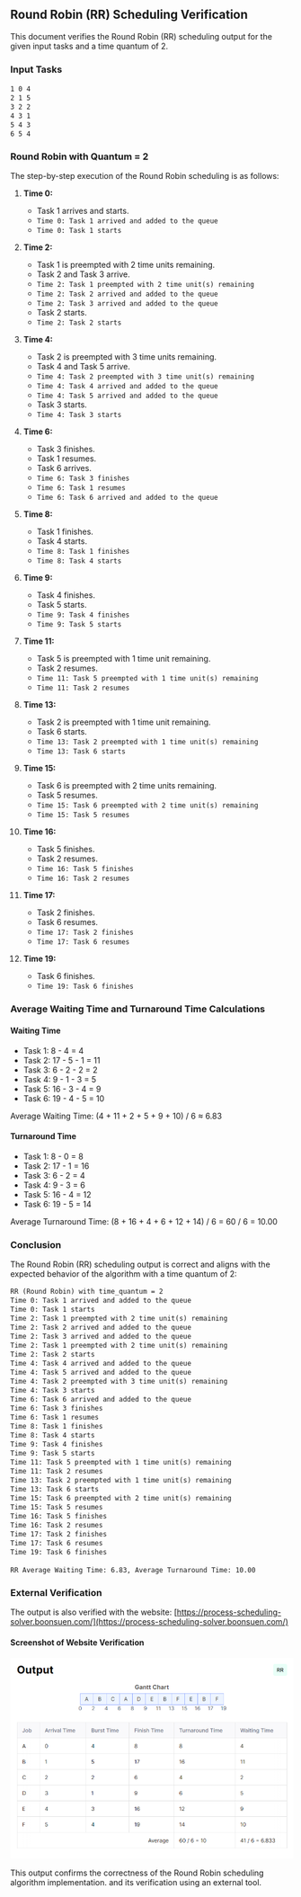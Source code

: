 ## Round Robin (RR) Scheduling Verification

This document verifies the Round Robin (RR) scheduling output for the given input tasks and a time quantum of 2.

### Input Tasks
```
1 0 4
2 1 5
3 2 2
4 3 1
5 4 3
6 5 4
```

### Round Robin with Quantum = 2

The step-by-step execution of the Round Robin scheduling is as follows:

1. **Time 0:**
   - Task 1 arrives and starts.
   - `Time 0: Task 1 arrived and added to the queue`
   - `Time 0: Task 1 starts`

2. **Time 2:**
   - Task 1 is preempted with 2 time units remaining.
   - Task 2 and Task 3 arrive.
   - `Time 2: Task 1 preempted with 2 time unit(s) remaining`
   - `Time 2: Task 2 arrived and added to the queue`
   - `Time 2: Task 3 arrived and added to the queue`
   - Task 2 starts.
   - `Time 2: Task 2 starts`

3. **Time 4:**
   - Task 2 is preempted with 3 time units remaining.
   - Task 4 and Task 5 arrive.
   - `Time 4: Task 2 preempted with 3 time unit(s) remaining`
   - `Time 4: Task 4 arrived and added to the queue`
   - `Time 4: Task 5 arrived and added to the queue`
   - Task 3 starts.
   - `Time 4: Task 3 starts`

4. **Time 6:**
   - Task 3 finishes.
   - Task 1 resumes.
   - Task 6 arrives.
   - `Time 6: Task 3 finishes`
   - `Time 6: Task 1 resumes`
   - `Time 6: Task 6 arrived and added to the queue`

5. **Time 8:**
   - Task 1 finishes.
   - Task 4 starts.
   - `Time 8: Task 1 finishes`
   - `Time 8: Task 4 starts`

6. **Time 9:**
   - Task 4 finishes.
   - Task 5 starts.
   - `Time 9: Task 4 finishes`
   - `Time 9: Task 5 starts`

7. **Time 11:**
   - Task 5 is preempted with 1 time unit remaining.
   - Task 2 resumes.
   - `Time 11: Task 5 preempted with 1 time unit(s) remaining`
   - `Time 11: Task 2 resumes`

8. **Time 13:**
   - Task 2 is preempted with 1 time unit remaining.
   - Task 6 starts.
   - `Time 13: Task 2 preempted with 1 time unit(s) remaining`
   - `Time 13: Task 6 starts`

9. **Time 15:**
   - Task 6 is preempted with 2 time units remaining.
   - Task 5 resumes.
   - `Time 15: Task 6 preempted with 2 time unit(s) remaining`
   - `Time 15: Task 5 resumes`

10. **Time 16:**
    - Task 5 finishes.
    - Task 2 resumes.
    - `Time 16: Task 5 finishes`
    - `Time 16: Task 2 resumes`

11. **Time 17:**
    - Task 2 finishes.
    - Task 6 resumes.
    - `Time 17: Task 2 finishes`
    - `Time 17: Task 6 resumes`

12. **Time 19:**
    - Task 6 finishes.
    - `Time 19: Task 6 finishes`

### Average Waiting Time and Turnaround Time Calculations

#### Waiting Time

- Task 1: 8 - 4 = 4
- Task 2: 17 - 5 - 1 = 11
- Task 3: 6 - 2 - 2 = 2
- Task 4: 9 - 1 - 3 = 5
- Task 5: 16 - 3 - 4 = 9
- Task 6: 19 - 4 - 5 = 10

Average Waiting Time: (4 + 11 + 2 + 5 + 9 + 10) / 6 ≈ 6.83

#### Turnaround Time

- Task 1: 8 - 0 = 8
- Task 2: 17 - 1 = 16
- Task 3: 6 - 2 = 4
- Task 4: 9 - 3 = 6
- Task 5: 16 - 4 = 12
- Task 6: 19 - 5 = 14

Average Turnaround Time: (8 + 16 + 4 + 6 + 12 + 14) / 6 = 60 / 6 = 10.00

### Conclusion

The Round Robin (RR) scheduling output is correct and aligns with the expected behavior of the algorithm with a time quantum of 2:

```
RR (Round Robin) with time_quantum = 2
Time 0: Task 1 arrived and added to the queue
Time 0: Task 1 starts
Time 2: Task 1 preempted with 2 time unit(s) remaining
Time 2: Task 2 arrived and added to the queue
Time 2: Task 3 arrived and added to the queue
Time 2: Task 1 preempted with 2 time unit(s) remaining
Time 2: Task 2 starts
Time 4: Task 4 arrived and added to the queue
Time 4: Task 5 arrived and added to the queue
Time 4: Task 2 preempted with 3 time unit(s) remaining
Time 4: Task 3 starts
Time 6: Task 6 arrived and added to the queue
Time 6: Task 3 finishes
Time 6: Task 1 resumes
Time 8: Task 1 finishes
Time 8: Task 4 starts
Time 9: Task 4 finishes
Time 9: Task 5 starts
Time 11: Task 5 preempted with 1 time unit(s) remaining
Time 11: Task 2 resumes
Time 13: Task 2 preempted with 1 time unit(s) remaining
Time 13: Task 6 starts
Time 15: Task 6 preempted with 2 time unit(s) remaining
Time 15: Task 5 resumes
Time 16: Task 5 finishes
Time 16: Task 2 resumes
Time 17: Task 2 finishes
Time 17: Task 6 resumes
Time 19: Task 6 finishes

RR Average Waiting Time: 6.83, Average Turnaround Time: 10.00
```

### External Verification

The output is also verified with the website: [https://process-scheduling-solver.boonsuen.com/](https://process-scheduling-solver.boonsuen.com/)

#### Screenshot of Website Verification
![Test Image](/docs/img/rr-verify.png)

This output confirms the correctness of the Round Robin scheduling algorithm implementation. and its verification using an external tool.
